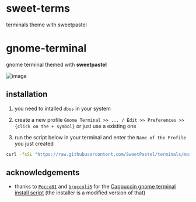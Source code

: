 # sweet-terms
terminals theme with sweetpastel

# gnome-terminal
gnome terminal themed with **sweetpastel**

![image](https://user-images.githubusercontent.com/65948476/184330880-9f83d4c5-ed7a-4a6e-906f-00815d9a1892.png)

## installation

1. you need to intalled ``dbus`` in your system

2. create a new profile ``Gnome Terminal >> ... / Edit >> Preferences >> {click on the + symbol}`` or just use a existing one

3. run the script below in your terminal and enter the ``Name of the Profile`` you just created

```sh
curl -fsSL "https://raw.githubusercontent.com/SweetPastel/terminals/main/gnome-terminal/install.sh" | sh -s "Name of the Profile"
```

## acknowledgements

- thanks to [``Pocco81``](https://github.com/Pocco81) and [``broccoli5``](https://github.com/broccoli5) for the [Cappuccin gnome terminal install script](https://github.com/catppuccin/gnome-terminal/blob/main/install.sh) (the installer is a modified version of that)
